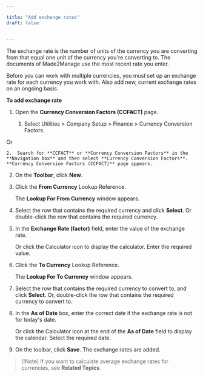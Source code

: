 ```yaml
---

title: "Add exchange rates"
draft: false


---
```


The exchange rate is the number of units of the currency you are converting from that equal one unit of the currency you're converting to. The documents of Made2Manage use the most recent rate you enter.

Before you can work with multiple currencies, you must set up an exchange rate for each currency you work with. Also add new, current exchange rates on an ongoing basis.

**To add exchange rate**

1.  Open the **Currency Conversion Factors (CCFACT)** page.

    1. Select Utilities \> Company Setup \> Finance \> Currency Conversion Factors.

Or

    2.  Search for **CCFACT** or **Currency Conversion Factors** in the **Navigation box** and then select **Currency Conversion Factors**. **Currency Conversion Factors (CCFACT)** page appears.

2.  On the **Toolbar**, click **New**.

3.  Click the **From Currency** Lookup Reference.

    The **Lookup For From Currency** window appears.

4.  Select the row that contains the required currency and click **Select**. Or double-click the row that contains the required currency.

5.  In the **Exchange Rate (factor)** field, enter the value of the exchange rate.

    Or click the Calculator icon to display the calculator. Enter the required value.

6.  Click the **To Currency** Lookup Reference.

    The **Lookup For To Currency** window appears.

7.  Select the row that contains the required currency to convert to, and click **Select**. Or, double-click the row that contains the required currency to convert to.

8.  In the **As of Date** box, enter the correct date if the exchange rate is not for today's date.

    Or click the Calculator icon at the end of the **As of Date** field to display the calendar. Select the required date.

9.  On the toolbar, click **Save**. The exchange rates are added.

> [!Note] If you want to calculate average exchange rates for currencies, see **Related Topics**.